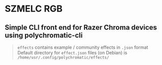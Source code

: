 # SZMELC RGB
## Simple CLI front end for Razer Chroma devices using polychromatic-cli
> `effects` contains example / community effects in `.json` format \
> Default directory for `effect.json` files (on Debian) is `/home/usr/.config/polychromatic/effects/`
